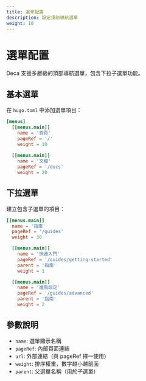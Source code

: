 ```yaml
---
title: 選單配置
description: 設定頂部導航選單
weight: 10
---
```


# 選單配置

Deca 支援多層級的頂部導航選單，包含下拉子選單功能。

## 基本選單

在 `hugo.toml` 中添加選單項目：

```toml
[menus]
  [[menus.main]]
    name = '首頁'
    pageRef = '/'
    weight = 10
  
  [[menus.main]]
    name = '文檔'
    pageRef = '/docs'
    weight = 20
```

## 下拉選單

建立包含子選單的項目：

```toml
[[menus.main]]
  name = '指南'
  pageRef = '/guides'
  weight = 30

  [[menus.main]]
    name = '快速入門'
    pageRef = '/guides/getting-started'
    parent = '指南'
    weight = 1

  [[menus.main]]
    name = '進階設定'
    pageRef = '/guides/advanced'
    parent = '指南'
    weight = 2
```

## 參數說明

- `name`: 選單顯示名稱
- `pageRef`: 內部頁面連結
- `url`: 外部連結（與 pageRef 擇一使用）
- `weight`: 排序權重，數字越小越前面
- `parent`: 父選單名稱（用於子選單）
